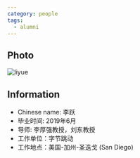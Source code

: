 ```yaml
---
category: people
tags:
  - alumni
---
```


## Photo

![liyue](https://user-images.githubusercontent.com/116997215/227206795-baf57663-c274-4f71-8223-c1c9cebc27b5.jpg)

## Information

- Chinese name: 李跃
- 毕业时间: 2019年6月
- 导师: 李厚强教授，刘东教授
- 工作单位：字节跳动
- 工作地点：美国-加州-圣迭戈 (San Diego)